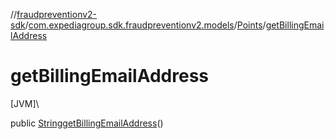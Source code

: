 //[fraudpreventionv2-sdk](../../../index.md)/[com.expediagroup.sdk.fraudpreventionv2.models](../index.md)/[Points](index.md)/[getBillingEmailAddress](get-billing-email-address.md)

# getBillingEmailAddress

[JVM]\

public [String](https://docs.oracle.com/javase/8/docs/api/java/lang/String.html)[getBillingEmailAddress](get-billing-email-address.md)()
